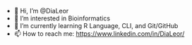 - 👋 Hi, I’m @DiaLeor
- 👀 I’m interested in Bioinformatics
- 🌱 I’m currently learning R Language, CLI, and Git/GitHub
- 📫 How to reach me: https://www.linkedin.com/in/DiaLeor/

<!---
dialeor/dialeor is a ✨ special ✨ repository because its `README.md` (this file) appears on your GitHub profile.
You can click the Preview link to take a look at your changes.
--->
